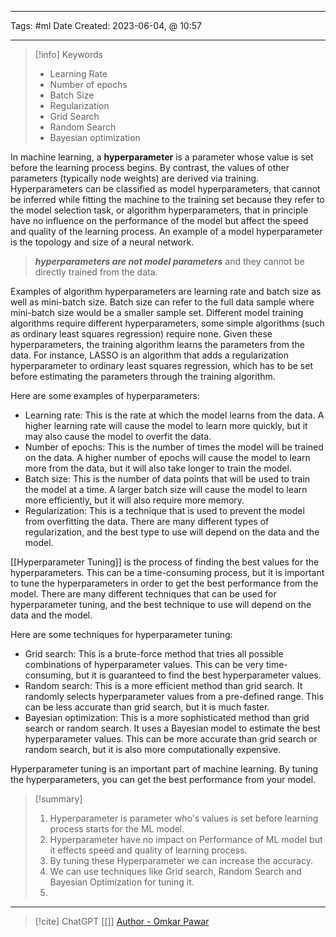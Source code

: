 ------------------------- 
Tags: #ml 
Date Created:  2023-06-04, @ 10:57

---
>[!info] Keywords
>* Learning Rate
>* Number of epochs
>* Batch Size
>* Regularization
>* Grid Search
>* Random Search
>* Bayesian optimization

In machine learning, a **hyperparameter** is a parameter whose value is set before the learning process begins. By contrast, the values of other parameters (typically node weights) are derived via training. Hyperparameters can be classified as model hyperparameters, that cannot be inferred while fitting the machine to the training set because they refer to the model selection task, or algorithm hyperparameters, that in principle have no influence on the performance of the model but affect the speed and quality of the learning process. An example of a model hyperparameter is the topology and size of a neural network.

>_**hyperparameters are not model parameters**_ and they cannot be directly trained from the data.

Examples of algorithm hyperparameters are learning rate and batch size as well as mini-batch size. Batch size can refer to the full data sample where mini-batch size would be a smaller sample set. Different model training algorithms require different hyperparameters, some simple algorithms (such as ordinary least squares regression) require none. Given these hyperparameters, the training algorithm learns the parameters from the data. For instance, LASSO is an algorithm that adds a regularization hyperparameter to ordinary least squares regression, which has to be set before estimating the parameters through the training algorithm.

Here are some examples of hyperparameters:

- Learning rate: This is the rate at which the model learns from the data. A higher learning rate will cause the model to learn more quickly, but it may also cause the model to overfit the data.
- Number of epochs: This is the number of times the model will be trained on the data. A higher number of epochs will cause the model to learn more from the data, but it will also take longer to train the model.
- Batch size: This is the number of data points that will be used to train the model at a time. A larger batch size will cause the model to learn more efficiently, but it will also require more memory.
- Regularization: This is a technique that is used to prevent the model from overfitting the data. There are many different types of regularization, and the best type to use will depend on the data and the model.

[[Hyperparameter Tuning]] is the process of finding the best values for the hyperparameters. This can be a time-consuming process, but it is important to tune the hyperparameters in order to get the best performance from the model. There are many different techniques that can be used for hyperparameter tuning, and the best technique to use will depend on the data and the model.

Here are some techniques for hyperparameter tuning:

- Grid search: This is a brute-force method that tries all possible combinations of hyperparameter values. This can be very time-consuming, but it is guaranteed to find the best hyperparameter values.
- Random search: This is a more efficient method than grid search. It randomly selects hyperparameter values from a pre-defined range. This can be less accurate than grid search, but it is much faster.
- Bayesian optimization: This is a more sophisticated method than grid search or random search. It uses a Bayesian model to estimate the best hyperparameter values. This can be more accurate than grid search or random search, but it is also more computationally expensive.

Hyperparameter tuning is an important part of machine learning. By tuning the hyperparameters, you can get the best performance from your model.


>[!summary] 
>1. Hyperparameter is parameter who's values is set before learning process starts for the ML model.
>2. Hyperparameter have no impact on Performance of ML model but it effects speed and quality of learning process. 
>3. By tuning these Hyperparameter we can increase the accuracy. 
>4. We can use techniques like Grid search, Random Search and Bayesian Optimization for tuning it. 
>5. 

----
>[!cite]
>ChatGPT
> [[]]
> [Author - Omkar Pawar](https://www.linkedin.com/in/omkarpawar1430/)
